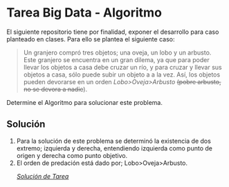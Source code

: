 # Tarea Big Data - Algoritmo

El siguiente repositorio tiene por finalidad, exponer el desarrollo para caso planteado en clases.
Para ello  se plantea el siguiente caso:

>Un granjero compró tres objetos; una oveja, un lobo y un arbusto. Este granjero se encuentra en un gran dilema, ya que para poder llevar los objetos a casa  debe cruzar un río, y para cruzar y llevar sus objetos a casa, sólo puede subir un objeto a a la vez. Así, los objetos pueden devorarse en un orden *Lobo>Oveja>Arbusto* ~~(pobre arbusto, no se devora a nadie~~).

Determine el Algoritmo para solucionar este problema.

## Solución

<ol>
<li>Para la solución de este problema se determinó la existencia de dos extremo; izquierda y derecha, entendiendo izquierda como punto de origen y derecha como punto objetivo.
<li>El orden de predación está dado por; Lobo>Oveja>Arbusto.

[*Solución de Tarea*](https://drive.google.com/open?id=1pjRka87L08RPUXYde1NUhTCjuWHb75VY6v5twz_M1-g)
